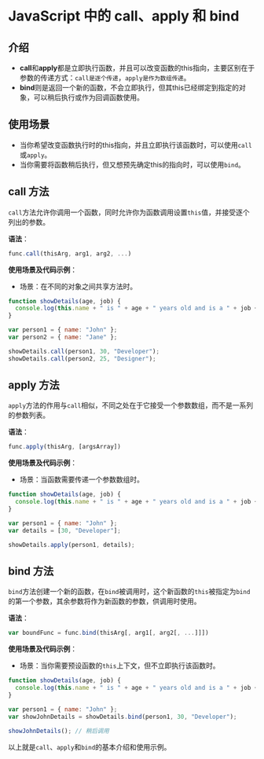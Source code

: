 
# JavaScript 中的 call、apply 和 bind

## 介绍
- **call**和**apply**都是立即执行函数，并且可以改变函数的this指向，主要区别在于参数的传递方式：`call是逐个传递`，`apply是作为数组传递`。
- **bind**则是返回一个新的函数，不会立即执行，但其this已经绑定到指定的对象，可以稍后执行或作为回调函数使用。

## 使用场景
- 当你希望改变函数执行时的this指向，并且立即执行该函数时，可以使用`call`或`apply`。
- 当你需要将函数稍后执行，但又想预先确定this的指向时，可以使用`bind`。

## call 方法

`call`方法允许你调用一个函数，同时允许你为函数调用设置`this`值，并接受逐个列出的参数。

**语法**：
```javascript
func.call(thisArg, arg1, arg2, ...)
```

**使用场景及代码示例**：
- 场景：在不同的对象之间共享方法时。
```javascript
function showDetails(age, job) {
  console.log(this.name + " is " + age + " years old and is a " + job + ".");
}

var person1 = { name: "John" };
var person2 = { name: "Jane" };

showDetails.call(person1, 30, "Developer");
showDetails.call(person2, 25, "Designer");
```

## apply 方法

`apply`方法的作用与`call`相似，不同之处在于它接受一个参数数组，而不是一系列的参数列表。

**语法**：
```javascript
func.apply(thisArg, [argsArray])
```

**使用场景及代码示例**：
- 场景：当函数需要传递一个参数数组时。
```javascript
function showDetails(age, job) {
  console.log(this.name + " is " + age + " years old and is a " + job + ".");
}

var person1 = { name: "John" };
var details = [30, "Developer"];

showDetails.apply(person1, details);
```

## bind 方法

`bind`方法创建一个新的函数，在`bind`被调用时，这个新函数的`this`被指定为`bind`的第一个参数，其余参数将作为新函数的参数，供调用时使用。

**语法**：
```javascript
var boundFunc = func.bind(thisArg[, arg1[, arg2[, ...]]])
```

**使用场景及代码示例**：
- 场景：当你需要预设函数的`this`上下文，但不立即执行该函数时。
```javascript
function showDetails(age, job) {
  console.log(this.name + " is " + age + " years old and is a " + job + ".");
}

var person1 = { name: "John" };
var showJohnDetails = showDetails.bind(person1, 30, "Developer");

showJohnDetails(); // 稍后调用
```

以上就是`call`、`apply`和`bind`的基本介绍和使用示例。
